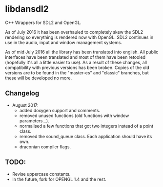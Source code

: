 # libdansdl2

C++ Wrappers for SDL2 and OpenGL.

As of July 2016 it has been overhauled to completely skew the SDL2 rendering so everything is rendered now with OpenGL. SDL2 continues in use in the audio, input and window management systems.

As of mid July 2016 all the library has been translated into english. All public interfaces have been translated and most of them have been retooled (hopefully it's all a little easier to use). As a result of these changes, all compatibility with previous versions has been broken. Copies of the old versions are to be found in the "master-es" and "classic" branches, but these will be developed no more.

## Changelog

- August 2017: 
	- added doxygen support and comments.
	- removed unused functions (old functions with window parameters...).
	- normalised a few functions that got two integers instead of a point class.
	- removed the sound_queue class. Each application should have its own.
	- draconian compiler flags.


## TODO: 

- Revise uppercase constants.
- In the future, fork for OPENGL 1.4 and the rest.
